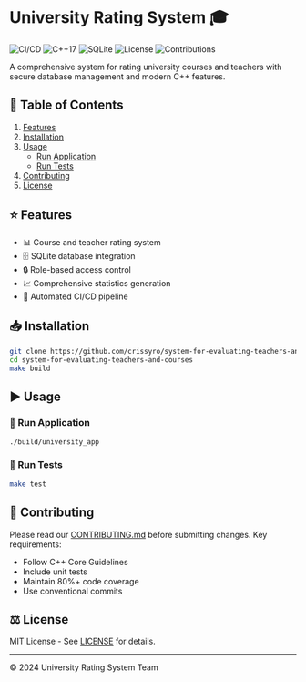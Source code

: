 # University Rating System 🎓  

![CI/CD](https://github.com/crissyro/system-for-evaluating-teachers-and-courses.git/workflows/C++%20CI/CD/badge.svg)
![C++17](https://img.shields.io/badge/C++-17-blue.svg)
![SQLite](https://img.shields.io/badge/SQLite-3.35+-green.svg)
![License](https://img.shields.io/github/license/crissyro/system-for-evaluating-teachers-and-courses.git)
![Contributions](https://img.shields.io/badge/contributions-welcome-brightgreen)

A comprehensive system for rating university courses and teachers with secure database management and modern C++ features.

## 📑 Table of Contents  

1. [Features](#features)  
2. [Installation](#installation)  
3. [Usage](#usage)  
   - [Run Application](#run-application)  
   - [Run Tests](#run-tests)  
4. [Contributing](#contributing)  
5. [License](#license)  

## ⭐ Features  

- 📊 Course and teacher rating system  
- 🗄️ SQLite database integration  
- 🔒 Role-based access control  
- 📈 Comprehensive statistics generation  
- 🚀 Automated CI/CD pipeline  

## 📥 Installation  

```sh
git clone https://github.com/crissyro/system-for-evaluating-teachers-and-courses.git
cd system-for-evaluating-teachers-and-courses
make build
```

## ▶ Usage  

### 🏁 Run Application  

```sh
./build/university_app
```

### 🧪 Run Tests  

```sh
make test
```

## 🔧 Contributing  

Please read our [CONTRIBUTING.md](CONTRIBUTING.md) before submitting changes. Key requirements:  

- Follow C++ Core Guidelines  
- Include unit tests  
- Maintain 80%+ code coverage  
- Use conventional commits  

## ⚖ License  

MIT License - See [LICENSE](LICENSE) for details.  

---

© 2024 University Rating System Team  
